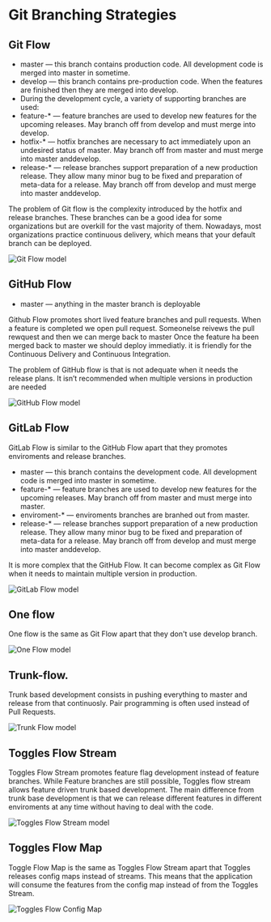 # Git Branching Strategies

## Git Flow

- master — this branch contains production code. All development code is merged into master in sometime.
- develop — this branch contains pre-production code. When the features are finished then they are merged into develop.
- During the development cycle, a variety of supporting branches are used:
- feature-* — feature branches are used to develop new features for the upcoming releases. May branch off from develop and must merge into develop.
- hotfix-* — hotfix branches are necessary to act immediately upon an undesired status of master. May branch off from master and must merge into master anddevelop.
- release-* — release branches support preparation of a new production release. They allow many minor bug to be fixed and preparation of meta-data for a release. May branch off from develop and must merge into master anddevelop.

The problem of Git flow is the complexity introduced by the hotfix and release branches. 
These branches can be a good idea for some organizations but are overkill for the vast majority of them. 
Nowadays, most organizations practice continuous delivery, which means that your default branch can be deployed. 

![Git Flow model](https://github.com/PioneerlabsOrg/git-branching-strategies/blob/master/git-flow.png)

## GitHub Flow

- master — anything in the master branch is deployable

Github Flow promotes short lived feature branches and pull requests.
When a feature is completed we open pull request.
Someonelse reivews the pull rewquest and then we can merge back to master
Once the feature ha been merged back to master we should deploy immediatly.
it is friendly for the Continuous Delivery and Continuous Integration.

The problem of GitHub flow is that is not adequate when it needs the release plans.
It isn’t recommended when multiple versions in production are needed

![GitHub Flow model](https://github.com/PioneerlabsOrg/git-branching-strategies/blob/master/github-flow.png)

## GitLab Flow

GitLab Flow is similar to the GitHub Flow apart that they promotes enviroments and release branches.

- master — this branch contains the development code. All development code is merged into master in sometime.
- feature-* — feature branches are used to develop new features for the upcoming releases. May branch off from master and must merge into master.
- enviroment-* — enviroments branches are branhed out from master.
- release-* — release branches support preparation of a new production release. They allow many minor bug to be fixed and preparation of meta-data for a release. May branch off from develop and must merge into master anddevelop.


It is more complex that the GitHub Flow.
It can become complex as Git Flow when it needs to maintain multiple version in production.

![GitLab Flow model](https://github.com/PioneerlabsOrg/git-branching-strategies/blob/master/gitlab-flow.png)

## One flow

One flow is the same as Git Flow apart that they don't use develop branch.

![One Flow model](https://github.com/PioneerlabsOrg/git-branching-strategies/blob/master/one-flow.png)

## Trunk-flow.

Trunk based development consists in pushing everything to master and release from that continuosly.
Pair programming is often used instead of Pull Requests.

![Trunk Flow model](https://github.com/PioneerlabsOrg/git-branching-strategies/blob/master/trunk-flow.png)

## Toggles Flow Stream

Toggles Flow Stream promotes feature flag development instead of feature branches. 
While Feature branches are still possible, Toggles flow stream allows feature driven trunk based development.
The main difference from trunk base development is that we can release different features in different enviroments at any time without having to deal with the code.

![Toggles Flow Stream model](https://github.com/PioneerlabsOrg/git-branching-strategies/blob/master/toggles-flow-stream.png)

## Toggles Flow Map

Toggle Flow Map is the same as Toggles Flow Stream apart that Toggles releases config maps instead of streams.
This means that the application will consume the features from the config map instead of from the Toggles Stream.

![Toggles Flow Config Map](https://github.com/PioneerlabsOrg/git-branching-strategies/blob/master/toggles-flow-configmap.png)

